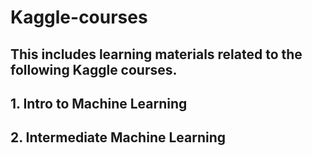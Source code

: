 # Kaggle-courses
## This includes learning materials related to the following Kaggle courses. 
## 1. Intro to Machine Learning
## 2. Intermediate Machine Learning
